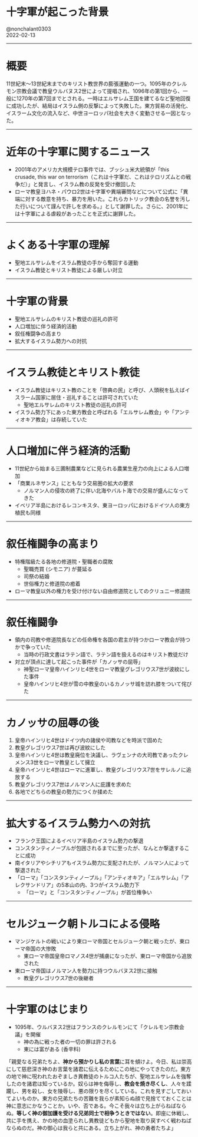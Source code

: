 # 十字軍が起こった背景

@nonchalant0303  
2022-02-13

---

# 概要

11世紀末～13世紀末までのキリスト教世界の膨張運動の一つ。1095年のクレルモン宗教会議で教皇ウルバヌス2世によって提唱され、1096年の第1回から、一般に1270年の第7回までとされる。一時はエルサレム王国を建てるなど聖地回復に成功したが、結局はイスラム側の反撃によって失敗した。東方貿易の活発化、イスラーム文化の流入など、中世ヨーロッパ社会を大きく変動させる一因となった。

---

# 近年の十字軍に関するニュース

- 2001年のアメリカ大規模テロ事件では、ブッシュ米大統領が「this crusade, this war on terrorism（これは十字軍だ、これはテロリズムとの戦争だ）」と発言し、イスラム教の反発を受け撤回した
- ローマ教皇ヨハネ・パウロ2世は十字軍や異端審問などについて公式に「異端に対する敵意を持ち、暴力を用いた。これらカトリック教会の名誉を汚した行いについて謹んで許しを求める。」として謝罪した。さらに、2001年には十字軍による虐殺があったことを正式に謝罪した。

---

# よくある十字軍の理解

- 聖地エルサレムをイスラム教徒の手から奪回する運動
- イスラム教徒とキリスト教徒による厳しい対立

---

# 十字軍の背景

- 聖地エルサレムのキリスト教徒の巡礼の許可
- 人口増加に伴う経済的活動
- 叙任権闘争の高まり
- 拡大するイスラム勢力への対抗

---

# イスラム教徒とキリスト教徒

- イスラム教徒はキリスト教のことを「啓典の民」と呼び、人頭税を払えばイスラーム国家に居住・巡礼することは許可されていた
  - 聖地エルサレムのキリスト教徒の巡礼の許可
- イスラム勢力下にあった東方教会と呼ばれる「エルサレム教会」や「アンティオキア教会」は存続していた

---

# 人口増加に伴う経済的活動

- 11世紀から始まる三圃制農業などに見られる農業生産力の向上による人口増加
- 「商業ルネサンス」にともなう交易圏の拡大の要求
  - ノルマン人の侵攻の終了に伴い北海やバルト海での交易が盛んになってきた
- イベリア半島におけるレコンキスタ、東ヨーロッパにおけるドイツ人の東方植民も同様

---

# 叙任権闘争の高まり

- 特権階級たる各地の修道院・聖職者の腐敗
  - 聖職売買 (シモニア) が蔓延る
  - 司祭の結婚
  - 世俗権力と修道院の癒着
- ローマ教皇以外の権力を受け付けない自由修道院としてのクリュニー修道院

---

# 叙任権闘争

- 領内の司教や修道院長などの任命権を各国の君主が持つかローマ教会が持つかで争っていた
  - 当時の行政文書はラテン語で、ラテン語を扱えるのはキリスト教徒だけ
- 対立が頂点に達して起こった事件が「カノッサの屈辱」
  - 神聖ローマ皇帝ハインリヒ4世をローマ教皇グレゴリウス7世が波紋にした事件
  - 皇帝ハインリヒ4世が雪の中教皇のいるカノッサ城を訪れ膝をついて侘びた

---

# カノッサの屈辱の後

1. 皇帝ハインリヒ4世はドイツ内の諸侯や司教などを時派で固めた
2. 教皇グレゴリウス7世は再び波紋にした
3. 皇帝ハインリヒ4世は教皇廃位を決議し、ラヴェンナの大司教であったクレメンス3世をローマ教皇として擁立
4. 皇帝ハインリヒ4世はローマに進軍し、教皇グレゴリウス7世をサレルノに追放する
5. 教皇グレゴリウス7世はノルマン人に庇護を求めた
6. 各地でどちらの教皇の勢力につくか揉めた

---

# 拡大するイスラム勢力への対抗

- フランク王国によるイベリア半島のイスラム勢力の撃退
- コンスタンティノープルが包囲されるまでに至ったが、なんとか撃退することに成功
- 南イタリアやシチリアもイスラム勢力に支配されたが、ノルマン人によって撃退された
- 「ローマ」「コンスタンティノープル」「アンティオキア」「エルサレム」「アレクサンドリア」の5本山の内、3つがイスラム勢力下
  - 「ローマ」と「コンスタンティノープル」が首位権争い

---

# セルジューク朝トルコによる侵略

- マンジケルトの戦いにより東ローマ帝国とセルジューク朝と戦ったが、東ローマ帝国の大惨敗
  - 東ローマ帝国皇帝ロマノス4世が捕虜になったが、東ローマ帝国から追放された
- 東ローマ帝国はノルマン人を勢力に持つウルバヌス2世に接触
  - 教皇グレゴリウス7世の後継者

---

# 十字軍のはじまり

- 1095年、ウルバヌス2世はフランスのクレルモンにて「クレルモン宗教会議」を開催
  - 神の為に戦った者の一切の罪は許される
  - 東には富がある (香辛料)

「親愛なる兄弟たちよ、**神から預かりし私の言葉**に耳を傾けよ。今日、私は崇高にして慈悲深き神のお言葉を諸君に伝えるためにこの地にやってきたのだ。東方の地で神に呪われたおぞましき異教徒のトルコ人たちが、聖地エルサレムを強奪したのを諸君は知っているか。奴らは神を侮辱し、**教会を焼き尽くし**、人々を蹂躙し、男を殺し、女を陵辱し、悪の限りを尽くしている。これを見すごしておいてよいものか。東方の兄弟たちの苦難を我らが素知らぬ顔で見捨てておくことは神に意志にかなうことか。いや、否である。今こそ我々は立ち上がらねばならぬ。**等しく神の御加護を受ける兄弟同士で相争うときではない**。即座に休戦し、共に手を携え、かの地の血塗られし異教徒どもから聖地を取り戻すべく戦わねばならぬのだ。神の御心は我らと共にある。立ち上がれ、神の勇者たちよ」
